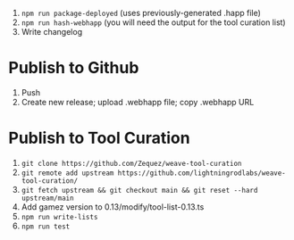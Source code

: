 1. `npm run package-deployed` (uses previously-generated .happ file)
2. `npm run hash-webhapp` (you will need the output for the tool curation list)
2. Write changelog

# Publish to Github
1. Push
2. Create new release; upload .webhapp file; copy .webhapp URL

# Publish to Tool Curation
1. `git clone https://github.com/Zequez/weave-tool-curation`
2. `git remote add upstream https://github.com/lightningrodlabs/weave-tool-curation/`
3. `git fetch upstream && git checkout main && git reset --hard upstream/main`
4. Add gamez version to 0.13/modify/tool-list-0.13.ts
5. `npm run write-lists`
6. `npm run test`